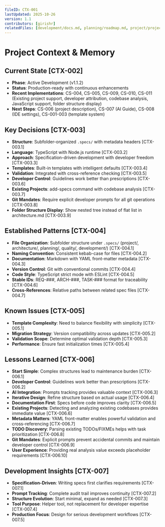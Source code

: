 ```yaml
---
fileID: CTX-001
lastUpdated: 2025-10-26
version: 1.1
contributors: [girishr]
relatedFiles: [development/docs.md, planning/roadmap.md, project/project.yaml]
---
```


# Project Context & Memory

## Current State [CTX-002]

- **Phase**: Active Development (v1.1.2)
- **Status**: Production-ready with continuous enhancements
- **Recent Implementations**: CS-004, CS-005, CS-009, CS-010, CS-011 (Existing project support, developer attribution, codebase analysis, JavaScript support, folder structure display)
- **Next Steps**: CS-006 (project description), CS-007 (AI Guide), CS-008 (IDE settings), CS-001-003 (template system)

## Key Decisions [CTX-003]

- **Structure**: Subfolder-organized `.specs/` with metadata headers [CTX-003.1]
- **Language**: TypeScript with Node.js runtime [CTX-003.2]
- **Approach**: Specification-driven development with developer freedom [CTX-003.3]
- **Templates**: Built-in templates with intelligent defaults [CTX-003.4]
- **Validation**: Integrated with cross-reference checking [CTX-003.5]
- **Developer Control**: Guidelines work better than prescriptions [CTX-003.6]
- **Existing Projects**: add-specs command with codebase analysis [CTX-003.7]
- **Git Mandates**: Require explicit developer prompts for all git operations [CTX-003.8]
- **Folder Structure Display**: Show nested tree instead of flat list in architecture.md [CTX-003.9]

## Established Patterns [CTX-004]

- **File Organization**: Subfolder structure under `.specs/` (project/, architecture/, planning/, quality/, development/) [CTX-004.1]
- **Naming Convention**: Consistent kebab-case for files [CTX-004.2]
- **Documentation**: Markdown with YAML front-matter metadata [CTX-004.3]
- **Version Control**: Git with conventional commits [CTX-004.4]
- **Code Style**: TypeScript strict mode with ESLint [CTX-004.5]
- **Stable IDs**: REQ-###, ARCH-###, TASK-### format for traceability [CTX-004.6]
- **Cross-References**: Relative paths between related spec files [CTX-004.7]

## Known Issues [CTX-005]

- **Template Complexity**: Need to balance flexibility with simplicity [CTX-005.1]
- **Migration Strategy**: Version compatibility across updates [CTX-005.2]
- **Validation Scope**: Determine optimal validation depth [CTX-005.3]
- **Performance**: Ensure fast initialization times [CTX-005.4]

## Lessons Learned [CTX-006]

- **Start Simple**: Complex structures lead to maintenance burden [CTX-006.1]
- **Developer Control**: Guidelines work better than prescriptions [CTX-006.2]
- **AI Integration**: Prompts tracking provides valuable context [CTX-006.3]
- **Iterative Design**: Refine structure based on actual usage [CTX-006.4]
- **Documentation First**: Specs before code improves clarity [CTX-006.5]
- **Existing Projects**: Detecting and analyzing existing codebases provides immediate value [CTX-006.6]
- **Metadata Matters**: YAML front-matter enables powerful validation and cross-referencing [CTX-006.7]
- **TODO Discovery**: Parsing existing TODOs/FIXMEs helps with task prioritization [CTX-006.8]
- **Git Mandates**: Explicit prompts prevent accidental commits and maintain developer control [CTX-006.9]
- **User Experience**: Providing real analysis value exceeds placeholder requirements [CTX-006.10]

## Development Insights [CTX-007]

- **Specification-Driven**: Writing specs first clarifies requirements [CTX-007.1]
- **Prompt Tracking**: Complete audit trail improves continuity [CTX-007.2]
- **Structure Evolution**: Start minimal, expand as needed [CTX-007.3]
- **Tool Purpose**: Helper tool, not replacement for developer expertise [CTX-007.4]
- **Production Focus**: Design for serious development workflows [CTX-007.5]
